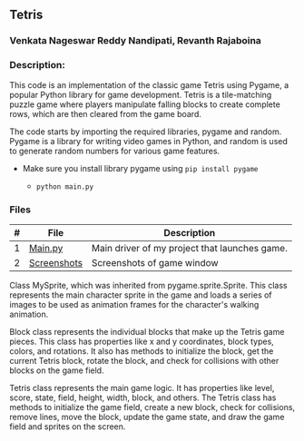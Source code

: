 

## Tetris
### Venkata Nageswar Reddy Nandipati, Revanth Rajaboina
### Description:
This code is an implementation of the classic game Tetris using Pygame, a popular Python library for game development. Tetris is a tile-matching puzzle game where players manipulate falling blocks to create complete rows, which are then cleared from the game board.


The code starts by importing the required libraries, pygame and random. Pygame is a library for writing video games in Python, and random is used to generate random numbers for various game features.
- Make sure you install library pygame using `pip install pygame`

    - `python main.py`


### Files

|   #   | File                                              | Description                                        |
| :---: | ------------------------------------------------- | -------------------------------------------------- |
|   1   |[Main.py](/Assignments/02-P01/Readme.md)           | Main driver of my project that launches game.      |
|   2   |[Screenshots](/https://github.com/nageswarnandipati/5443-2D-nandipati/tree/main/Assignments/02-P01/Screenshots) | Screenshots of game window | 


    
Class MySprite, which was inherited from pygame.sprite.Sprite. This class represents the main character sprite in the game and loads a series of images to be used as animation frames for the character's walking animation.

Block class represents the individual blocks that make up the Tetris game pieces. This class has properties like x and y coordinates, block types, colors, and rotations. It also has methods to initialize the block, get the current Tetris block, rotate the block, and check for collisions with other blocks on the game field.

Tetris class represents the main game logic. It has properties like level, score, state, field, height, width, block, and others. The Tetris class has methods to initialize the game field, create a new block, check for collisions, remove lines, move the block, update the game state, and draw the game field and sprites on the screen.





